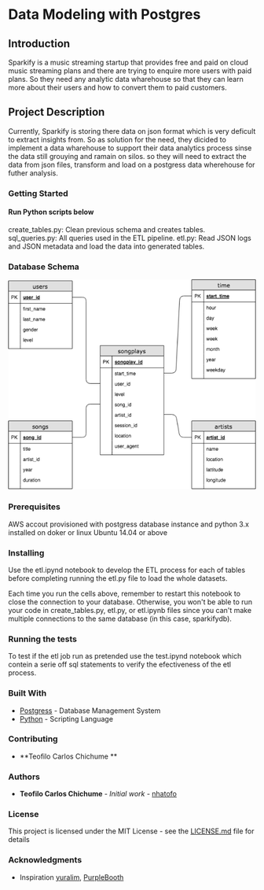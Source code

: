 # Data Modeling with Postgres

## Introduction

Sparkify is a music streaming startup that provides free and paid on cloud music streaming plans and there are trying to enquire more users with paid plans. So they need any analytic data wharehouse so that they can learn more about their users and how to convert them to paid customers.



## Project Description

Currently, Sparkify is storing there data on json format which is very deficult to extract insights from. So as solution for the need, they dicided to implement a data wharehouse to support their data analytics process sinse the data still grouying and ramain on silos. so they will need to extract the data from json files, transform and load on a postgress data wherehouse for futher analysis.

### Getting Started
#### Run Python scripts below

create_tables.py: Clean previous schema and creates tables.
sql_queries.py: All queries used in the ETL pipeline.
etl.py: Read JSON logs and JSON metadata and load the data into generated tables.

### Database Schema
  <img src="ERD.png">
  
### Prerequisites

AWS accout provisioned with postgress database instance and python 3.x installed on doker  or linux Ubuntu 14.04 or above

### Installing
Use the etl.ipynd notebook to develop the ETL process for each of tables before completing running the  etl.py file to load the whole datasets.

Each time you run the cells above, remember to restart this notebook to close the connection to your database. Otherwise, you won't be able to run your code in create_tables.py, etl.py, or etl.ipynb files since you can't make multiple connections to the same database (in this case, sparkifydb).

### Running the tests
To test if the etl job run as pretended use the test.ipynd notebook which contein a serie off sql statements to verify the efectiveness of 
the etl process.



### Built With

* [Postgress](https://www.postgresql.org/) - Database Management System
* [Python](https://www.python.org/) - Scripting Language

### Contributing
* **Teofilo Carlos Chichume ** 


### Authors

* **Teofilo Carlos Chichume** - *Initial work* - [nhatofo](https://github.com/nhatofo/udacity_de.git)


### License

This project is licensed under the MIT License - see the [LICENSE.md](LICENSE.md) file for details

### Acknowledgments

* Inspiration [yuralim](https://github.com/yuralim/udacity_dend_project1),
[PurpleBooth](https://gist.github.com/PurpleBooth/109311bb0361f32d87a2)


